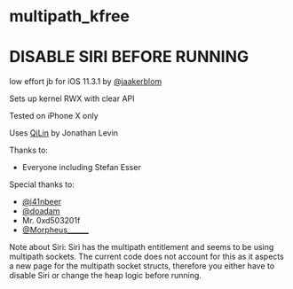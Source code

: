 # multipath_kfree

# DISABLE SIRI BEFORE RUNNING 
low effort jb for iOS 11.3.1 by [@jaakerblom](https://twitter.com/jaakerblom)

Sets up kernel RWX with clear API

Tested on iPhone X only

Uses [QiLin](http://newosxbook.com/QiLin/) by Jonathan Levin

Thanks to:
 * Everyone including Stefan Esser

Special thanks to:
 * [@i41nbeer](https://twitter.com/i41nbeer) 
 * [@doadam](https://twitter.com/doadam)
 * Mr. 0xd503201f
 * [@Morpheus______](https://twitter.com/Morpheus______) 

Note about Siri: Siri has the multipath entitlement and seems to be using multipath sockets. The current code does not account for this as it aspects a new page for the multipath socket structs, therefore you either have to disable Siri or change the heap  logic before running. 
